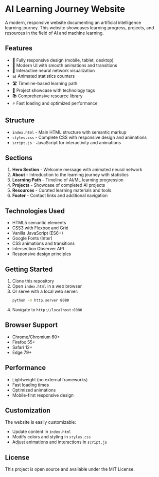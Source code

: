 # AI Learning Journey Website

A modern, responsive website documenting an artificial intelligence learning journey. This website showcases learning progress, projects, and resources in the field of AI and machine learning.

## Features

- 📱 Fully responsive design (mobile, tablet, desktop)
- 🎨 Modern UI with smooth animations and transitions
- 🧠 Interactive neural network visualization
- 📊 Animated statistics counters
- 🛣️ Timeline-based learning path
- 💼 Project showcase with technology tags
- 📚 Comprehensive resource library
- ⚡ Fast loading and optimized performance

## Structure

- `index.html` - Main HTML structure with semantic markup
- `styles.css` - Complete CSS with responsive design and animations
- `script.js` - JavaScript for interactivity and animations

## Sections

1. **Hero Section** - Welcome message with animated neural network
2. **About** - Introduction to the learning journey with statistics
3. **Learning Path** - Timeline of AI/ML learning progression
4. **Projects** - Showcase of completed AI projects
5. **Resources** - Curated learning materials and tools
6. **Footer** - Contact links and additional navigation

## Technologies Used

- HTML5 semantic elements
- CSS3 with Flexbox and Grid
- Vanilla JavaScript (ES6+)
- Google Fonts (Inter)
- CSS animations and transitions
- Intersection Observer API
- Responsive design principles

## Getting Started

1. Clone this repository
2. Open `index.html` in a web browser
3. Or serve with a local web server:
   ```bash
   python -m http.server 8080
   ```
4. Navigate to `http://localhost:8080`

## Browser Support

- Chrome/Chromium 60+
- Firefox 55+
- Safari 12+
- Edge 79+

## Performance

- Lightweight (no external frameworks)
- Fast loading times
- Optimized animations
- Mobile-first responsive design

## Customization

The website is easily customizable:
- Update content in `index.html`
- Modify colors and styling in `styles.css`
- Adjust animations and interactions in `script.js`

## License

This project is open source and available under the MIT License.